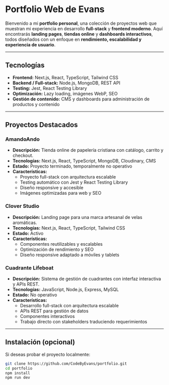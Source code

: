 # Portfolio Web de Evans

Bienvenido a mi **portfolio personal**, una colección de proyectos web que muestran mi experiencia en desarrollo **full-stack** y **frontend moderno**. Aquí encontrarás **landing pages**, **tiendas online** y **dashboards interactivos**, todos diseñados con un enfoque en **rendimiento, escalabilidad y experiencia de usuario**.

---

## Tecnologías

- **Frontend:** Next.js, React, TypeScript, Tailwind CSS
- **Backend / Full-stack:** Node.js, MongoDB, REST API
- **Testing:** Jest, React Testing Library
- **Optimización:** Lazy loading, imágenes WebP, SEO
- **Gestión de contenido:** CMS y dashboards para administración de productos y contenido

---

## Proyectos Destacados

### AmandoAndo

- **Descripción:** Tienda online de papelería cristiana con catálogo, carrito y checkout.
- **Tecnologías:** Next.js, React, TypeScript, MongoDB, Cloudinary, CMS
- **Estado:** Proyecto terminado, temporalmente no operativo
- **Características:**
  - Proyecto full-stack con arquitectura escalable
  - Testing automático con Jest y React Testing Library
  - Diseño responsive y accesible
  - Imágenes optimizadas para web y SEO

### Clover Studio

- **Descripción:** Landing page para una marca artesanal de velas aromáticas.
- **Tecnologías:** Next.js, React, TypeScript, Tailwind CSS
- **Estado:** Activo
- **Características:**
  - Componentes reutilizables y escalables
  - Optimización de rendimiento y SEO
  - Diseño responsive adaptado a móviles y tablets

### Cuadrante Lifeboat

- **Descripción:** Sistema de gestión de cuadrantes con interfaz interactiva y APIs REST.
- **Tecnologías:** JavaScript, Node.js, Express, MySQL
- **Estado:** No operativo
- **Características:**
  - Desarrollo full-stack con arquitectura escalable
  - APIs REST para gestión de datos
  - Componentes interactivos
  - Trabajo directo con stakeholders traduciendo requerimientos

---

## Instalación (opcional)

Si deseas probar el proyecto localmente:

```bash
git clone https://github.com/CodeByEvans/portfolio.git
cd portfolio
npm install
npm run dev
```
